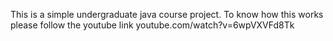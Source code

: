 This is a simple undergraduate java course project. To know how this works please follow the youtube link youtube.com/watch?v=6wpVXVFd8Tk
